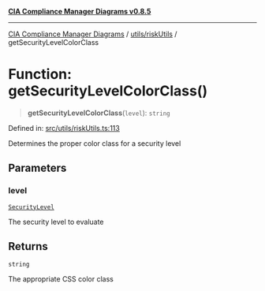 [**CIA Compliance Manager Diagrams v0.8.5**](../../../README.md)

***

[CIA Compliance Manager Diagrams](../../../modules.md) / [utils/riskUtils](../README.md) / getSecurityLevelColorClass

# Function: getSecurityLevelColorClass()

> **getSecurityLevelColorClass**(`level`): `string`

Defined in: [src/utils/riskUtils.ts:113](https://github.com/Hack23/cia-compliance-manager/blob/3ae0301247f765ba03c8c0fe645db4718bb8af76/src/utils/riskUtils.ts#L113)

Determines the proper color class for a security level

## Parameters

### level

[`SecurityLevel`](../../../types/cia/type-aliases/SecurityLevel.md)

The security level to evaluate

## Returns

`string`

The appropriate CSS color class
